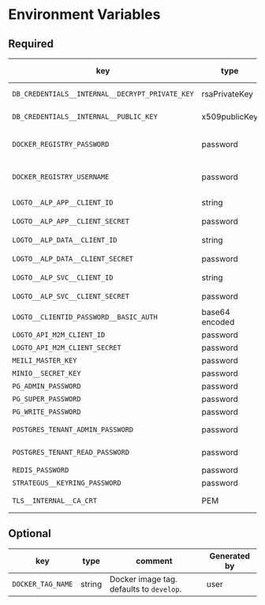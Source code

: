 # Environment Variables

## Required

| key                                             | type           | comment                                                        | Generated by      |
| ----------------------------------------------- | -------------- | -------------------------------------------------------------- | ----------------- |
| `DB_CREDENTIALS__INTERNAL__DECRYPT_PRIVATE_KEY` | rsaPrivateKey  | to decrypt database credentials string                         | `gen-env.sh`      |
| `DB_CREDENTIALS__INTERNAL__PUBLIC_KEY`          | x509publicKey  | to encrypt database credentials string                         | `gen-env.sh`      |
| `DOCKER_REGISTRY_PASSWORD`                      | password       | consumed by services/alp-dataflow-gen/create_workpool_json.py  | user              |
| `DOCKER_REGISTRY_USERNAME`                      | password       | consumed by services/alp-dataflow-gen/create_workpool_json.py  | user              |
| `LOGTO__ALP_APP__CLIENT_ID`                     | string         |                                                                | `yarn init:logto` |
| `LOGTO__ALP_APP__CLIENT_SECRET`                 | password       |                                                                | `yarn init:logto` |
| `LOGTO__ALP_DATA__CLIENT_ID`                    | string         |                                                                | `yarn init:logto` |
| `LOGTO__ALP_DATA__CLIENT_SECRET`                | password       |                                                                | `yarn init:logto` |
| `LOGTO__ALP_SVC__CLIENT_ID`                     | string         |                                                                | `yarn init:logto` |
| `LOGTO__ALP_SVC__CLIENT_SECRET`                 | password       |                                                                | `yarn init:logto` |
| `LOGTO__CLIENTID_PASSWORD__BASIC_AUTH`          | base64 encoded | From `LOGTO_API_M2M_CLIENT_ID` & `LOGTO_API_M2M_CLIENT_SECRET` |                   |
| `LOGTO_API_M2M_CLIENT_ID`                       | password       |                                                                | `gen-env.sh`      |
| `LOGTO_API_M2M_CLIENT_SECRET`                   | password       |                                                                | `gen-env.sh`      |
| `MEILI_MASTER_KEY`                              | password       |                                                                | `gen-env.sh`      |
| `MINIO__SECRET_KEY`                             | password       |                                                                | `gen-env.sh`      |
| `PG_ADMIN_PASSWORD`                             | password       | admin permissions                                              | `gen-env.sh`      |
| `PG_SUPER_PASSWORD`                             | password       | all permissions                                                | `gen-env.sh`      |
| `PG_WRITE_PASSWORD`                             | password       | write permissions only                                         | `gen-env.sh`      |
| `POSTGRES_TENANT_ADMIN_PASSWORD`                | password       | set in admin>setup>databases>configure                         | `gen-env.sh`      |
| `POSTGRES_TENANT_READ_PASSWORD`                 | password       | set in admin>setup>databases>configure                         | `gen-env.sh`      |
| `REDIS_PASSWORD`                                | password       |                                                                | `gen-env.sh`      |
| `STRATEGUS__KEYRING_PASSWORD`                   | password       |                                                                | `gen-env.sh`      |
| `TLS__INTERNAL__CA_CRT`                         | PEM            | encrypts traffic between micro services                        | `gen-env.sh`      |

## Optional

| key               | type   | comment                                  | Generated by |
| ----------------- | ------ | ---------------------------------------- | ------------ |
| `DOCKER_TAG_NAME` | string | Docker image tag. defaults to `develop`. | user         |
